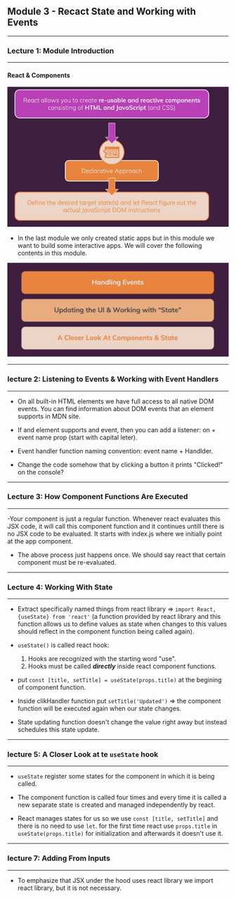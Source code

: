 ## Module 3 - Recact State and Working with Events

---

### Lecture 1: Module Introduction

---

#### React & Components

![recat and components](./pictures/react-and-components.png)

- In the last module we only created static apps but in this module we want to build some interactive apps.
  We will cover the following contents in this module.

![module content](./pictures/module-content.png)

---

### lecture 2: Listening to Events & Working with Event Handlers

---

- On all built-in HTML elements we have full access to all native DOM events. You can find information about DOM events that an element supports in MDN site.

- If and element supports and event, then you can add a listener: on + event name prop (start with capital leter).

- Event handler function naming convention: event name + Handlder.

- Change the code somehow that by clicking a button it prints "Clicked!" on the console?

---

### Lecture 3: How Component Functions Are Executed

---

-Your component is just a regular function. Whenever react evaluates this JSX code, it will call this component function and it continues untill there is no JSX code to be evaluated. It starts with index.js
where we initially point at the app component.

- The above process just happens once. We should say react that certain component must be re-evaluated.

---

### Lecture 4: Working With State

---

- Extract specifically named things from react library => `import React, {useState} from 'react'` (a function provided by react library and this function allows us to define values as state when changes to this values should reflect in the component function being called again).

- `useState()` is called react hook:

  1. Hooks are recognized with the starting word "use".
  2. Hooks must be called **_directly_** inside react component functions.

- put `const [title, setTitle] = useState(props.title)` at the begining of component function.

- Inside clikHandler function put `setTitle('Updated')` => the component function will be executed again when our state changes.

- State updating function doesn't change the value right away but instead schedules this state update.

---

### lecture 5: A Closer Look at te `useState` hook

---

- `useState` register some states for the component in which it is being called.

- The component function is called four times and every time it is called a new separate state is created and managed independently by react.

- React manages states for us so we use `const [title, setTitle]` and there is no need to use `let`. for the first time react use `props.title` in `useState(props.title)` for initialization and afterwards it doesn't use it.

---

### lecture 7: Adding From Inputs

---

- To emphasize that JSX under the hood uses react library we import react library, but it is not necessary.
